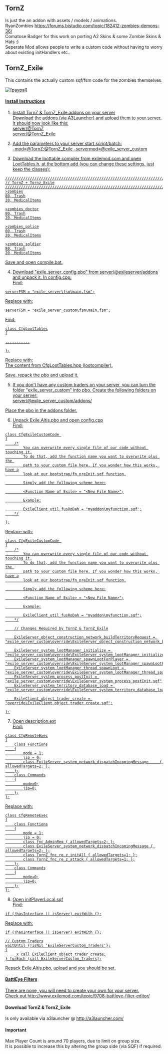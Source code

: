 ## TornZ  
Is just the an addon with assets / models / animations.  
RyanZombies https://forums.bistudio.com/topic/182412-zombies-demons-36/  
Comatose Badger for this work on porting A2 Skins & some Zombie Skins & Hats :)  
Seperate Mod allows people to write a custom code without having to worry about existing initHandlers etc..  

## TornZ_Exile  
This contains the actually custom sqf/fsm code for the zombies themselves.  

<a href="https://www.paypal.com/cgi-bin/webscr?cmd=_s-xclick&hosted_button_id=2SUEFTGABTAM2"><img src="https://www.paypalobjects.com/en_US/i/btn/btn_donate_LG.gif" alt="[paypal]" />


#### Install Instructions  

1) Install TornZ & TornZ_Exile addons on your server<br />
Download the addons (via A3Launcher) and upload them to your server. It should now look like this:<br />
server/@TornZ<br />
server/@TornZ_Exile<br />

2) Add the parameters to your server start script/batch:<br />
-mod=@TornZ;@TornZ_Exile -servermod=@exile_server_custom

3) Download the loottable compiler from exilemod.com and open LootTables.h, at the bottom add (you can change these settings, just keep the classes):
```
///////////////////////////////////////////////////////////////////////////////
// TornZ + Tornz_Exile
///////////////////////////////////////////////////////////////////////////////
>zombies
80, Trash
20, MedicalItems

>zombies_doctor
80, Trash
20, MedicalItems

>zombies_police
80, Trash
20, MedicalItems

>zombies_soldier
80, Trash
20, MedicalItems
```

Save and open compile.bat.<br />

4) Download "exile_server_config.pbo" from server/@exileserver/addons and unpack it. In config.cpp:<br />
Find:
```
serverFSM = "exile_server\fsm\main.fsm";
```

Replace with:
```
serverFSM = "exile_server_custom\fsm\main.fsm";
```

Find:
```
class CfgLootTables
{

...........

};
```

Replace with:<br />
The content from CfgLootTables.hpp (lootcompiler).<br />

Save, repack the pbo and upload it.<br />

5) If you don't have any custom traders on your server, you can turn the folder "exile_server_custom" into pbo. Create the following folders on your server:<br />
server/@exile_server_custom/addons/<br />

Place the pbo in the addons folder.<br />

6) Unpack Exile.Altis.pbo and open config.cpp<br />
Find:
```
class CfgExileCustomCode 
{
    /*
        You can overwrite every single file of our code without touching it.
        To do that, add the function name you want to overwrite plus the 
        path to your custom file here. If you wonder how this works, have a
        look at our bootstrap/fn_preInit.sqf function.

        Simply add the following scheme here:

        <Function Name of Exile> = "<New File Name>";

        Example:

        ExileClient_util_fusRoDah = "myaddon\myfunction.sqf";
    */

};
```
Replace with:
```
class CfgExileCustomCode 
{
    /*
        You can overwrite every single file of our code without touching it.
        To do that, add the function name you want to overwrite plus the 
        path to your custom file here. If you wonder how this works, have a
        look at our bootstrap/fn_preInit.sqf function.

        Simply add the following scheme here:

        <Function Name of Exile> = "<New File Name>";

        Example:

        ExileClient_util_fusRoDah = "myaddon\myfunction.sqf";
    */

    // Changes Required by TornZ & TornZ_Exile

    ExileServer_object_construction_network_buildTerritoryRequest = "exile_server_custom\override\ExileServer_object_construction_network_buildTerritoryRequest.sqf";

    ExileServer_system_lootManager_initialize = "exile_server_custom\override\ExileServer_system_lootManager_initialize.sqf";
    ExileServer_system_lootManager_spawnLootForPlayer = "exile_server_custom\override\ExileServer_system_lootManager_spawnLootForPlayer.sqf";
    ExileServer_system_lootManager_thread_spawnLoot = "exile_server_custom\override\ExileServer_system_lootManager_thread_spawnLoot.sqf";
    ExileServer_system_process_postInit = "exile_server_custom\override\ExileServer_system_process_postInit.sqf";
    ExileServer_system_territory_database_load = "exile_server_custom\override\ExileServer_system_territory_database_load.sqf";

    ExileClient_object_trader_create = "override\ExileClient_object_trader_create.sqf";

};
```

7) Open description.ext<br />
Find:
```
class CfgRemoteExec
{
    class Functions
    {
        mode = 1;
        jip = 0;
        class ExileServer_system_network_dispatchIncomingMessage     { allowedTargets=2; };
    };
    class Commands
    {
        mode=0;
        jip=0;
    };
};
```
Replace with:
```
class CfgRemoteExec
{
    class Functions
    {
        mode = 1;
        jip = 0;
        class fnc_AdminReq { allowedTargets=2; };
        class ExileServer_system_network_dispatchIncomingMessage { allowedTargets=2; };
        class TornZ_fnc_re_z_initAll { allowedTargets=1; };
        class TornZ_fnc_re_z_attack { allowedTargets=1; };
    };
    class Commands
    {
        mode=0;
        jip=0;
    };
};
```
8) Open initPlayerLocal.sqf<br />
Find:
```
if (!hasInterface || isServer) exitWith {};
```
Replace with:
```
if (!hasInterface || isServer) exitWith {};

// Custom Traders
waitUntil {!isNil 'ExileServerCustom_Traders'};
{
    _x call ExileClient_object_trader_create;
} forEach (call ExileServerCustom_Traders);
```
Repack Exile.Altis.pbo, upload and you should be set.

#### BattlEye Filters  
There are none, you will need to create your own for your server.  
Check out http://www.exilemod.com/topic/9708-battleye-filter-editor/  

#### Download TornZ & TornZ_Exile
Is only available via a3launcher @ http://a3launcher.com/  

#### Important
Max Player Count is around 70 players, due to limit on group size.  
It is possible to increase this by altering the group side (via SQF) if required.
